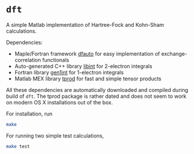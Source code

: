 # `dft`

A simple Matlab implementation of Hartree-Fock and Kohn-Sham calculations.

Dependencies:

* Maple/Fortran framework [dfauto](http://dx.doi.org/10.1016/S0010-4655(01)00148-5) for easy implementation of exchange-correlation functionals
* Auto-generated C++ library [libint](https://github.com/evaleev/libint) for 2-electron integrals
* Fortran library [gen1int](https://gitlab.com/bingao/gen1int) for 1-electron integrals
* Matlab MEX library [tprod](http://www.mathworks.com/matlabcentral/fileexchange/16275-tprod-arbitary-tensor-products-between-n-d-arrays) for fast and simple tensor products

All these dependencies are automatically downloaded and compiled during build of `dft`. The tprod package is rather dated and does not seem to work on modern OS X installations out of the box.

For installation, run

``` bash
make
```

For running two simple test calculations,

``` bash
make test
```